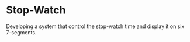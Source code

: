 # Stop-Watch
Developing a system that control the stop-watch time and display it on six 7-segments.
